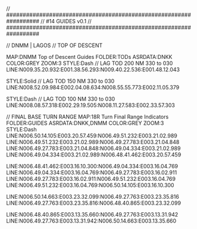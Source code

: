 // ##################################################################
//                 #14 GUIDES v0.1
// ##################################################################

// DNMM | LAGOS
// TOP OF DESCENT

MAP:DNMM Top of Descent Guides
FOLDER:TODs
ASRDATA:DNKK
COLOR:GREY
ZOOM:3
STYLE:Dash
// LAG TOD 200 NM 330 to 030
LINE:N009.35.20.932:E001.38.56.293:N009.40.22.536:E001.48.12.043

STYLE:Solid
// LAG TOD 150 NM 330 to 030
LINE:N008.52.09.984:E002.04.08.634:N008.55.55.773:E002.11.05.379

STYLE:Dash
// LAG TOD 100 NM 330 to 030
LINE:N008.08.57.318:E002.29.19.505:N008.11.27.583:E002.33.57.303

// FINAL BASE TURN RANGE
MAP:18R Turn Final Range Indicators
FOLDER:GUIDES
ASRDATA:DNKK,DNMM
COLOR:GREY
ZOOM:3
STYLE:Dash
LINE:N006.50.14.105:E003.20.57.459:N006.49.51.232:E003.21.02.989
LINE:N006.49.51.232:E003.21.02.989:N006.49.27.783:E003.21.04.848
LINE:N006.49.27.783:E003.21.04.848:N006.49.04.334:E003.21.02.989
LINE:N006.49.04.334:E003.21.02.989:N006.48.41.462:E003.20.57.459

LINE:N006.48.41.462:E003.16.10.300:N006.49.04.334:E003.16.04.769
LINE:N006.49.04.334:E003.16.04.769:N006.49.27.783:E003.16.02.911
LINE:N006.49.27.783:E003.16.02.911:N006.49.51.232:E003.16.04.769
LINE:N006.49.51.232:E003.16.04.769:N006.50.14.105:E003.16.10.300

LINE:N006.50.14.663:E003.23.32.099:N006.49.27.763:E003.23.35.816
LINE:N006.49.27.763:E003.23.35.816:N006.48.40.865:E003.23.32.099

LINE:N006.48.40.865:E003.13.35.660:N006.49.27.763:E003.13.31.942
LINE:N006.49.27.763:E003.13.31.942:N006.50.14.663:E003.13.35.660